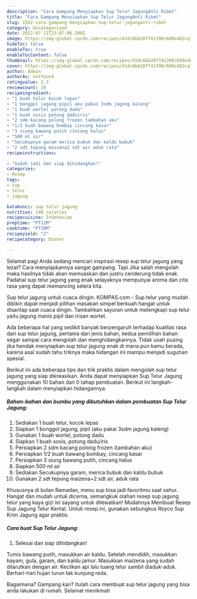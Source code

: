 ```yaml
---
description: "Cara Gampang Menyiapkan Sup Telur JagungAnti Ribet"
title: "Cara Gampang Menyiapkan Sup Telur JagungAnti Ribet"
slug: 1542-cara-gampang-menyiapkan-sup-telur-jagunganti-ribet
category: Uncategorized
date: 2022-07-11T23:07:06.208Z
image: https://img-global.cpcdn.com/recipes/41dc6bb28f741390/680x482cq70/sup-telur-jagung-foto-resep-utama.jpg
hideToc: false
enableToc: true
enableTocContent: false
thumbnail: https://img-global.cpcdn.com/recipes/41dc6bb28f741390/680x482cq70/sup-telur-jagung-foto-resep-utama.jpg
cover: https://img-global.cpcdn.com/recipes/41dc6bb28f741390/680x482cq70/sup-telur-jagung-foto-resep-utama.jpg
author: Admin
authorAv: notfound
ratingvalue: 3.3
reviewcount: 19
recipeingredient:
- "1 buah telur kocok lepas"
- "1 bonggol jagung pipil aku pakai 3sdm jagung kaleng"
- "1 buah wortel potong dadu"
- "1 buah sosis potong daduiris"
- "2 sdm kacang polong frozen tambahan aku"
- "1/2 buah bawang bombay cincang kasar"
- "3 siung bawang putih cincang halus"
- "500 ml air"
- "Secukupnya garam merica bubuk dan kaldu bubuk"
- "2 sdt tepung maizena2 sdt air aduk rata"
recipeinstructions:

- "Sudah jadi dan siap dihidangkan!"
categories:
- Resep
tags:
- sup
- telur
- jagung

katakunci: sup telur jagung 
nutrition: 148 calories
recipecuisine: Indonesian
preptime: "PT12M"
cooktime: "PT30M"
recipeyield: "2"
recipecategory: Dinner

---
```



Selamat pagi Anda sedang mencari inspirasi resep sup telur jagung yang lezat? Cara menyiapkannya sangat gampang. Tapi Jika salah mengolah maka hasilnya tidak akan memuaskan dan justru cenderung tidak enak. Padahal sup telur jagung yang enak selayaknya mempunyai aroma dan cita rasa yang dapat memancing selera kita.


Sup telur jagung untuk cuaca dingin. KOMPAS.com - Sup telur yang mudah dibikin dapat menjadi pilihan masakan simpel berkuah hangat untuk disantap saat cuaca dingin. Tambahkan sayuran untuk melengkapi sup telur yaitu jagung manis pipil dan irisan wortel.

Ada beberapa hal yang sedikit banyak berpengaruh terhadap kualitas rasa dari sup telur jagung, pertama dari jenis bahan, kedua pemilihan bahan segar sampai cara mengolah dan menghidangkannya. Tidak usah pusing jika hendak menyiapkan sup telur jagung enak di mana pun kamu berada, karena asal sudah tahu triknya maka hidangan ini mampu menjadi suguhan spesial.


Berikut ini ada beberapa tips dan trik praktis dalam mengolah sup telur jagung yang siap dikreasikan. Anda dapat menyiapkan Sup Telur Jagung menggunakan 10 bahan dan 0 tahap pembuatan. Berikut ini langkah-langkah dalam menyiapkan hidangannya.

<!--inarticleads1-->

##### Bahan-bahan dan bumbu yang dibutuhkan dalam pembuatan Sup Telur Jagung:

1. Sediakan 1 buah telur, kocok lepas
1. Siapkan 1 bonggol jagung, pipil (aku pakai 3sdm jagung kaleng)
1. Gunakan 1 buah wortel, potong dadu
1. Siapkan 1 buah sosis, potong dadu/iris
1. Persiapkan 2 sdm kacang polong frozen (tambahan aku)
1. Persiapkan 1/2 buah bawang bombay, cincang kasar
1. Persiapkan 3 siung bawang putih, cincang halus
1. Siapkan 500 ml air
1. Sediakan Secukupnya garam, merica bubuk dan kaldu bubuk
1. Gunakan 2 sdt tepung maizena+2 sdt air, aduk rata


Khususnya di bulan Ramadan, menu sup bisa jadi favoritmu saat sahur. Hangat dan mudah untuk dicerna, semangkuk olahan resep sup jagung telur yang kaya gizi ini sayang untuk dilewatkan! Mudahnya Membuat Resep Sup Jagung Telur Kental. Untuk resep ini, gunakan sebungkus Royco Sup Krim Jagung agar praktis. 

<!--inarticleads2-->

##### Cara buat Sup Telur Jagung:


1. Selesai dan siap dihidangkan!

Tumis bawang putih, masukkan air kaldu. Setelah mendidih, masukkan bayam, gula, garam, dan kaldu jamur. Masukkan maizena yang sudah dilarutkan dengan air. Kecilkan api lalu tuang telur sambil diaduk-aduk. Berhari-hari hujan turun tak kunjung reda. 

Bagaimana? Gampang kan? Itulah cara membuat sup telur jagung yang bisa anda lakukan di rumah. Selamat menikmati
